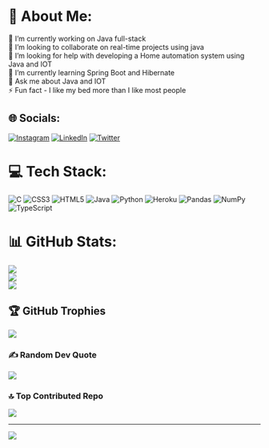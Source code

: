 # 💫 About Me:
🔭 I’m currently working on Java full-stack<br>👯 I’m looking to collaborate on real-time projects using java<br>🤝 I’m looking for help with developing a Home automation system using Java and IOT<br>🌱 I’m currently learning Spring Boot and Hibernate<br>💬 Ask me about Java and IOT<br>⚡ Fun fact - I like my bed more than I like most people


## 🌐 Socials:
[![Instagram](https://img.shields.io/badge/Instagram-%23E4405F.svg?logo=Instagram&logoColor=white)](https://instagram.com/affaq____raza) [![LinkedIn](https://img.shields.io/badge/LinkedIn-%230077B5.svg?logo=linkedin&logoColor=white)](https://linkedin.com/in/mohammed-affaq-192675232) [![Twitter](https://img.shields.io/badge/Twitter-%231DA1F2.svg?logo=Twitter&logoColor=white)](https://twitter.com/AffaqMohammed) 

# 💻 Tech Stack:
![C](https://img.shields.io/badge/c-%2300599C.svg?style=plastic&logo=c&logoColor=white) ![CSS3](https://img.shields.io/badge/css3-%231572B6.svg?style=plastic&logo=css3&logoColor=white) ![HTML5](https://img.shields.io/badge/html5-%23E34F26.svg?style=plastic&logo=html5&logoColor=white) ![Java](https://img.shields.io/badge/java-%23ED8B00.svg?style=plastic&logo=java&logoColor=white) ![Python](https://img.shields.io/badge/python-3670A0?style=plastic&logo=python&logoColor=ffdd54) ![Heroku](https://img.shields.io/badge/heroku-%23430098.svg?style=plastic&logo=heroku&logoColor=white) ![Pandas](https://img.shields.io/badge/pandas-%23150458.svg?style=plastic&logo=pandas&logoColor=white) ![NumPy](https://img.shields.io/badge/numpy-%23013243.svg?style=plastic&logo=numpy&logoColor=white) ![TypeScript](https://img.shields.io/badge/typescript-%23007ACC.svg?style=plastic&logo=typescript&logoColor=white)
# 📊 GitHub Stats:
![](https://github-readme-stats.vercel.app/api?username=MohammedAffaq&theme=dark&hide_border=false&include_all_commits=true&count_private=true)<br/>
![](https://github-readme-streak-stats.herokuapp.com/?user=MohammedAffaq&theme=dark&hide_border=false)<br/>
![](https://github-readme-stats.vercel.app/api/top-langs/?username=MohammedAffaq&theme=dark&hide_border=false&include_all_commits=true&count_private=true&layout=compact)

## 🏆 GitHub Trophies
![](https://github-profile-trophy.vercel.app/?username=MohammedAffaq&theme=radical&no-frame=false&no-bg=false&margin-w=4)

### ✍️ Random Dev Quote
![](https://quotes-github-readme.vercel.app/api?type=horizontal&theme=radical)

### 🔝 Top Contributed Repo
![](https://github-contributor-stats.vercel.app/api?username=MohammedAffaq&limit=5&theme=alduin&combine_all_yearly_contributions=true)

---
[![](https://visitcount.itsvg.in/api?id=MohammedAffaq&icon=0&color=0)](https://visitcount.itsvg.in)

<!-- Proudly created with GPRM ( https://gprm.itsvg.in ) -->
